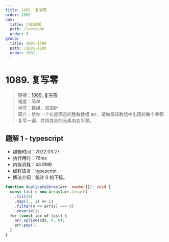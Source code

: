 ```yaml
---
title: 1089. 复写零
order: 1089
nav:
  title: 力扣题解
  path: /leetcode
  order: 4
group:
  title: 1001-1100
  path: /1001-1100
  order: 1001
---
```


# 1089. 复写零

> 链接：[1089. 复写零](https://leetcode-cn.com/problems/duplicate-zeros/)  
> 难度：简单  
> 标签：数组、双指针  
> 简介：给你一个长度固定的整数数组 arr，请你将该数组中出现的每个零都复写一遍，并将其余的元素向右平移。

## 题解 1 - typescript

- 编辑时间：2022.03.27
- 执行用时：76ms
- 内存消耗：43.9MB
- 编程语言：typescript
- 解法介绍：统计 0 的下标。

```typescript
function duplicateZeros(arr: number[]): void {
  const list = new Array(arr.length)
    .fill(0)
    .map((_, i) => i)
    .filter(v => arr[v] === 0)
    .reverse();
  for (const idx of list) {
    arr.splice(idx, 0, 0);
    arr.pop();
  }
}
```
